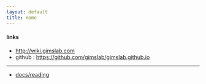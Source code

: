 ```yaml
---
layout: default
title: Home
---
```


#### links
- <http://wiki.gimslab.com>
- github : <https://github.com/gimslab/gimslab.github.io>

---
* [docs/reading](docs/reading)

